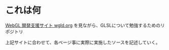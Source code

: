 # これは何
[WebGL 開発支援サイト wgld\.org](https://wgld.org/) を見ながら、GLSLについて勉強するためのリポジトリ

上記サイトに合わせて、各ページ事に実際に実施したソースを記述していく。
